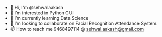 - 👋 Hi, I’m @sehwalaakash
- 👀 I’m interested in Python GUI 
- 🌱 I’m currently learning Data Science
- 💞️ I’m looking to collaborate on Facial Recognition Attendance System.
- 📫 How to reach me 9468497114 @ sehwal.aakash@gmail.com

<!---
sehwalaakash/sehwalaakash is a ✨ special ✨ repository because its `README.md` (this file) appears on your GitHub profile.
You can click the Preview link to take a look at your changes.
--->
